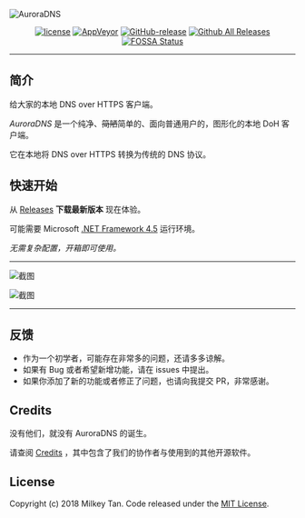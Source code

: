 ![AuroraDNS](https://i.loli.net/2018/09/11/5b9760bab2f18.png)

<p align="center">
          <a href='https://github.com/mili-tan/AuroraDNS.GUI/blob/master/LICENSE'><img src='https://img.shields.io/github/license/mili-tan/AuroraDNS.GUI.svg' alt='license' referrerPolicy='no-referrer' /></a>
          <a href='https://ci.appveyor.com/project/mili-tan/AuroraDNS-GUI'><img src='https://img.shields.io/appveyor/ci/mili-tan/AuroraDNS-GUI.svg?&amp;logo=appveyor' alt='AppVeyor' referrerPolicy='no-referrer' /></a>
          <a href='https://github.com/mili-tan/AuroraDNS.GUI/releases/latest'><img src='https://img.shields.io/github/release/mili-tan/AuroraDNS.GUI.svg' alt='GitHub-release' referrerPolicy='no-referrer' /></a>
          <a href='https://github.com/mili-tan/AuroraDNS.GUI/releases/latest'><img src='https://img.shields.io/github/downloads/mili-tan/auroradns.gui/total.svg' alt='Github All Releases' referrerPolicy='no-referrer' /></a>
          <a href='https://app.fossa.io/projects/git%2Bgithub.com%2Fmili-tan%2FAuroraDNS.GUI?ref=badge_shield'><img src='https://app.fossa.io/api/projects/git%2Bgithub.com%2Fmili-tan%2FAuroraDNS.GUI.svg?type=shield' alt='FOSSA Status' referrerPolicy='no-referrer' /></a>
</p>



----------



## 简介

给大家的本地 DNS over HTTPS 客户端。

*AuroraDNS* 是一个纯净、~~简陋~~简单的、面向普通用户的，图形化的本地 DoH 客户端。

它在本地将 DNS over HTTPS 转换为传统的 DNS 协议。

## 快速开始

从 [Releases](https://github.com/mili-tan/AuroraDNS.GUI/releases) **下载最新版本** 现在体验。

可能需要 Microsoft [.NET Framework 4.5](https://docs.microsoft.com/zh-cn/dotnet/framework/install/on-windows-10) 运行环境。

*无需复杂配置，开箱即可使用。* 

------

![截图](https://i.loli.net/2018/12/25/5c218bf60924c.jpg)

![截图](https://i.loli.net/2018/09/11/5b9767055b850.png)

------

## 反馈

- 作为一个初学者，可能存在非常多的问题，还请多多谅解。
- 如果有 Bug 或者希望新增功能，请在 issues 中提出。
- 如果你添加了新的功能或者修正了问题，也请向我提交 PR，非常感谢。

## Credits 

没有他们，就没有 AuroraDNS 的诞生。

请查阅 [Credits](https://github.com/mili-tan/AuroraDNS.GUI/blob/master/CREDITS) ，其中包含了我们的协作者与使用到的其他开源软件。

## License

Copyright (c) 2018 Milkey Tan. Code released under the [MIT License](https://github.com/mili-tan/AuroraDNS.GUI/blob/master/LICENSE). 
